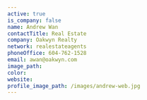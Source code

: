 ```yaml
---
active: true
is_company: false
name: Andrew Wan
contactTitle: Real Estate
company: Oakwyn Realty
network: realestateagents
phoneOffice: 604-762-1528
email: awan@oakwyn.com
image_path:
color:
website:
profile_image_path: /images/andrew-web.jpg
---
```



